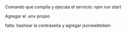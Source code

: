 Comando que compila y ejecuta el servicio: npm run start

Agregar el .env propio

falta: hashear la contraseña y agregar jsonwebtoken